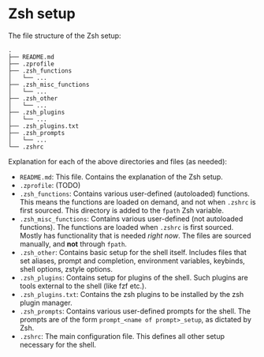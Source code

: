 # Zsh setup

The file structure of the Zsh setup:

```
.
├── README.md
├── .zprofile
├── .zsh_functions
│   └── ...
├── .zsh_misc_functions
│   └── ...
├── .zsh_other
│   └── ...
├── .zsh_plugins
│   └── ...
├── .zsh_plugins.txt
├── .zsh_prompts
│   └── ...
└── .zshrc
```

Explanation for each of the above directories and files (as needed):
- `README.md`: This file. Contains the explanation of the Zsh setup.
- `.zprofile`: (TODO)
- `.zsh_functions`: Contains various user-defined (autoloaded) functions. This
  means the functions are loaded on demand, and not when `.zshrc` is first
  sourced. This directory is added to the `fpath` Zsh variable.
- `.zsh_misc_functions`: Contains various user-defined (not autoloaded
  functions). The functions are loaded when `.zshrc` is first sourced. Mostly
  has functionality that is needed _right now_. The files are sourced manually,
  and **not** through `fpath`.
- `.zsh_other`: Contains basic setup for the shell itself. Includes files that
  set aliases, prompt and completion, environment variables, keybinds, shell
  options, zstyle options.
- `.zsh_plugins`: Contains setup for plugins of the shell. Such plugins are
  tools external to the shell (like fzf etc.).
- `.zsh_plugins.txt`: Contains the zsh plugins to be installed by the zsh plugin
  manager.
- `.zsh_prompts`: Contains various user-defined prompts for the shell. The
  prompts are of the form `prompt_<name of prompt>_setup`, as dictated by Zsh.
- `.zshrc`: The main configuration file. This defines all other setup necessary
  for the shell.
